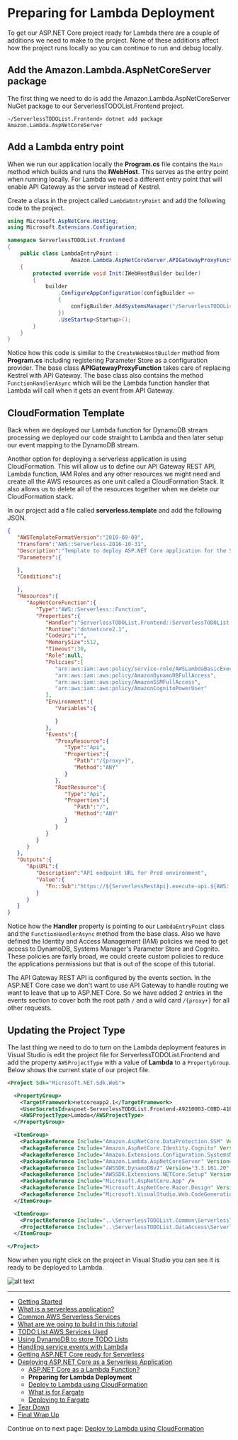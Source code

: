 # Preparing for Lambda Deployment

To get our ASP.NET Core project ready for Lambda there are a couple of additions we need to make to the project. None of these additions affect
how the project runs locally so you can continue to run and debug locally.

## Add the Amazon.Lambda.AspNetCoreServer package

The first thing we need to do is add the Amazon.Lambda.AspNetCoreServer NuGet package to our ServerlessTODOList.Frontend project.

```
~/ServerlessTODOList.Frontend> dotnet add package Amazon.Lambda.AspNetCoreServer
```

## Add a Lambda entry point

When we run our application locally the **Program.cs** file contains the `Main` method which builds and runs the **IWebHost**. This serves as the
entry point when running locally. For Lambda we need a different entry point that will enable API Gateway as the server instead of Kestrel.

Create a class in the project called `LambdaEntryPoint` and add the following code to the project.
```csharp
using Microsoft.AspNetCore.Hosting;
using Microsoft.Extensions.Configuration;

namespace ServerlessTODOList.Frontend
{
    public class LambdaEntryPoint : 
                    Amazon.Lambda.AspNetCoreServer.APIGatewayProxyFunction
    {
        protected override void Init(IWebHostBuilder builder)
        {
            builder
                .ConfigureAppConfiguration(configBuilder =>
                {
                    configBuilder.AddSystemsManager("/ServerlessTODOList/");
                })
                .UseStartup<Startup>();
        }
    }
}
```

Notice how this code is similar to the `CreateWebHostBuilder` method from **Program.cs** including registering Parameter Store
as a configuration provider. The base class **APIGatewayProxyFunction** takes care of replacing Kestrel with API Gateway. The base class
also contains the method `FunctionHandlerAsync` which will be the Lambda function handler that Lambda will call
when it gets an event from API Gateway.

## CloudFormation Template

Back when we deployed our Lambda function for DynamoDB stream processing we deployed our code straight to Lambda and then later setup
our event mapping to the DynamoDB stream.

Another option for deploying a serverless application is using CloudFormation. This will allow us to define our API Gateway REST API, Lambda function,
IAM Roles and any other resources we might need and create all the AWS resources as one unit called a CloudFormation Stack. It also allows us to
delete all of the resources together when we delete our CloudFormation stack.

In our project add a file called **serverless.template** and add the following JSON.
```json
{
   "AWSTemplateFormatVersion":"2010-09-09",
   "Transform":"AWS::Serverless-2016-10-31",
   "Description":"Template to deploy ASP.NET Core application for the Serverless TODO List application",
   "Parameters":{

   },
   "Conditions":{

   },
   "Resources":{
      "AspNetCoreFunction":{
         "Type":"AWS::Serverless::Function",
         "Properties":{
            "Handler":"ServerlessTODOList.Frontend::ServerlessTODOList.Frontend.LambdaEntryPoint::FunctionHandlerAsync",
            "Runtime":"dotnetcore2.1",
            "CodeUri":"",
            "MemorySize":512,
            "Timeout":30,
            "Role":null,
            "Policies":[
               "arn:aws:iam::aws:policy/service-role/AWSLambdaBasicExecutionRole",
               "arn:aws:iam::aws:policy/AmazonDynamoDBFullAccess",
               "arn:aws:iam::aws:policy/AmazonSSMFullAccess",
               "arn:aws:iam::aws:policy/AmazonCognitoPowerUser"
            ],
            "Environment":{
               "Variables":{

               }
            },
            "Events":{
               "ProxyResource":{
                  "Type":"Api",
                  "Properties":{
                     "Path":"/{proxy+}",
                     "Method":"ANY"
                  }
               },
               "RootResource":{
                  "Type":"Api",
                  "Properties":{
                     "Path":"/",
                     "Method":"ANY"
                  }
               }
            }
         }
      }
   },
   "Outputs":{
      "ApiURL":{
         "Description":"API endpoint URL for Prod environment",
         "Value":{
            "Fn::Sub":"https://${ServerlessRestApi}.execute-api.${AWS::Region}.amazonaws.com/Prod/"
         }
      }
   }
}
```

Notice how the **Handler** property is pointing to our `LambdaEntryPoint` class and the `FunctionHandlerAsync` method from the base class. 
Also we have defined the Identity and Access Management (IAM) policies we need to get access to DynamoDB, Systems Manager's Parameter Store and Cognito.
These policies are fairly broad, we could create custom policies to reduce the applications permissions but that is out of the scope of this tutorial.

The API Gateway REST API is configured by the events section. In the ASP.NET Core case we don't want to use API Gateway to handle routing we
want to leave that up to ASP.NET Core. So we have added 2 entries in the events section to cover both the root path `/` and a wild card `/{proxy+}`
for all other requests.

## Updating the Project Type

The last thing we need to do to turn on the Lambda deployment features in Visual Studio is edit the project file for ServerlessTODOList.Frontend and
add the property `AWSProjectType` with a value of **Lambda** to a `PropertyGroup`. Below shows the current state of our project file.

```xml
<Project Sdk="Microsoft.NET.Sdk.Web">

  <PropertyGroup>
    <TargetFramework>netcoreapp2.1</TargetFramework>
    <UserSecretsId>aspnet-ServerlessTODOList.Frontend-A9210003-C0BD-41B7-BE19-A4F5B45C1A97</UserSecretsId>
    <AWSProjectType>Lambda</AWSProjectType>
  </PropertyGroup>

  <ItemGroup>
    <PackageReference Include="Amazon.AspNetCore.DataProtection.SSM" Version="1.1.0" />
    <PackageReference Include="Amazon.AspNetCore.Identity.Cognito" Version="1.0.2" />
    <PackageReference Include="Amazon.Extensions.Configuration.SystemsManager" Version="1.2.0" />
    <PackageReference Include="Amazon.Lambda.AspNetCoreServer" Version="3.1.0" />
    <PackageReference Include="AWSSDK.DynamoDBv2" Version="3.3.101.20" />
    <PackageReference Include="AWSSDK.Extensions.NETCore.Setup" Version="3.3.100.1" />
    <PackageReference Include="Microsoft.AspNetCore.App" />
    <PackageReference Include="Microsoft.AspNetCore.Razor.Design" Version="2.1.2" PrivateAssets="All" />
    <PackageReference Include="Microsoft.VisualStudio.Web.CodeGeneration.Design" Version="2.1.9" />
  </ItemGroup>

  <ItemGroup>
    <ProjectReference Include="..\ServerlessTODOList.Common\ServerlessTODOList.Common.csproj" />
    <ProjectReference Include="..\ServerlessTODOList.DataAccess\ServerlessTODOList.DataAccess.csproj" />
  </ItemGroup>

</Project>
```

Now when you right click on the project in Visual Studio you can see it is ready to be deployed to Lambda.

![alt text](./images/solution-explorer.png "Solution Explorer")

<!-- Generated Navigation -->
---

* [Getting Started](../GettingStarted.md)
* [What is a serverless application?](../WhatIsServerless.md)
* [Common AWS Serverless Services](../CommonServerlessServices.md)
* [What are we going to build in this tutorial](../WhatAreWeBuilding.md)
* [TODO List AWS Services Used](../TODOListServices.md)
* [Using DynamoDB to store TODO Lists](../DynamoDBModule/WhatIsDynamoDB.md)
* [Handling service events with Lambda](../StreamProcessing/ServiceEvents.md)
* [Getting ASP.NET Core ready for Serverless](../ASP.NETCoreFrontend/TheFrontend.md)
* [Deploying ASP.NET Core as a Serverless Application](../DeployingFrontend/DeployingFrontend.md)
  * [ASP.NET Core as a Lambda Function?](../DeployingFrontend/AspNetCoreAsLambda.md)
  * **Preparing for Lambda Deployment**
  * [Deploy to Lambda using CloudFormation](../DeployingFrontend/LambdaDeploy.md)
  * [What is for Fargate](../DeployingFrontend/WhatIsFargate.md)
  * [Deploying to Fargate](../DeployingFrontend/FargateDeploy.md)
* [Tear Down](../TearDown.md)
* [Final Wrap Up](../FinalWrapup.md)

Continue on to next page: [Deploy to Lambda using CloudFormation](../DeployingFrontend/LambdaDeploy.md)

